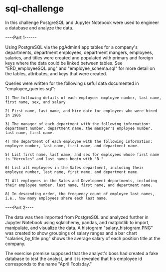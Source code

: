 # sql-challenge
In this challenge PostgreSQL and Jupyter Notebook were used to engineer a database and analyze the data.

----Part 1------

Using PostgreSQL via the pgAdmin4 app tables for a company's departments, department employees, department mangers, employees, salaries, and titles were created and populated with primary and foreign keys where the data could be linked between tables.  See "ERD_employeeSQL.png" and "employee_schema.sql" for more detail on the tables, attributes, and keys that were created.

Queries were written for the following useful data documented in "employee_queries.sql":

    1) The following details of each employee: employee number, last name, first name, sex, and salary
    
    2) First name, last name, and hire date for employees who were hired in 1986

    3) The manager of each department with the following information: department number, department name, the manager's employee number, last name, first name.

    4) The department of each employee with the following information: employee number, last name, first name, and department name.

    5) List first name, last name, and sex for employees whose first name is "Hercules" and last names begin with "B."

    6) List all employees in the Sales department, including their employee number, last name, first name, and department name.

    7) All employees in the Sales and Development departments, including their employee number, last name, first name, and department name.

    8) In descending order, the frequency count of employee last names, i.e., how many employees share each last name.

----Part 2----

The data was then imported from PostgreSQL and analyzed further in Jupyter Notebook using sqlalchemy, pandas, and matplotlib to import, manipulate, and visualize the data.  A histogram "salary_histogram.PNG" was created to show groupings of salary ranges and a bar chart "salaries_by_title.png" shows the average salary of each position title at the company.

The exercise premise supposed that the analyst's boss had created a fake database to test the analyst, and it is revealed that his employee id corresponds to the name "April Foolsday." 